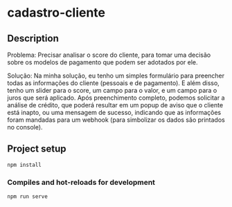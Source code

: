 # cadastro-cliente

## Description
Problema: Precisar analisar o score do cliente, para tomar uma decisão sobre os modelos de pagamento que podem ser adotados por ele. 

Solução: Na minha solução, eu tenho um simples formulário para preencher todas as informações do cliente (pessoais e de pagamento). E além disso, tenho um slider para o score, um campo para o valor, e um campo para o juros que será aplicado. Após preenchimento completo, podemos solicitar a análise de crédito, que poderá resultar em um popup de aviso que o cliente está inapto, ou uma mensagem de sucesso, indicando que as informações foram mandadas para um webhook (para simbolizar os dados são printados no console).

## Project setup
```
npm install
```

### Compiles and hot-reloads for development
```
npm run serve
```
